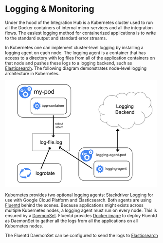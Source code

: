 # Logging & Monitoring

Under the hood of the Integration Hub is a Kubernetes cluster used to run
all the Docker containers of internal micro-services and all the integration
flows. The easiest logging method for containerized applications is to
write to the standard output and standard error streams.

In Kubernetes one can implement cluster-level logging by installing a
logging agent on each node. The logging agent is a container that has
access to a directory with log files from all of the application containers
on that node and pushes these logs to a logging backend, such as [Elasticsearch](https://www.elastic.co/).
The following diagram demonstrates node-level logging architecture in Kubernetes.

![Node-level logging architecture](Assets/k8s-logging-with-node-agent.png)


Kubernetes provides two optional logging agents: Stackdriver Logging for
use with Google Cloud Platform and Elasticsearch. Both agents are using
[Fluentd](https://www.fluentd.org) behind the scenes. Because applications
might exists across multiple Kubernetes nodes, a logging agent must run
on every node. This is ensured by a [DaemonSet](https://kubernetes.io/docs/admin/daemons/).
Fluentd provides [Docker image](https://github.com/fluent/fluentd-kubernetes-daemonset)
to deploy Fluentd as DaemonSet to gather all the logs from all the applications
on all Kubernetes nodes.

The Fluentd DaemonSet can be configured to send the logs to [Elasticsearch](https://www.elastic.co/)


